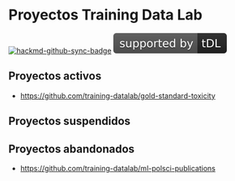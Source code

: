 # Proyectos Training Data Lab

[![hackmd-github-sync-badge](https://hackmd.io/lJVmIuOCTxGCBJpK7EXGzA/badge)](https://hackmd.io/lJVmIuOCTxGCBJpK7EXGzA) [![tDL](https://raw.githubusercontent.com/training-datalab/HackMD/main/badges/tDL.svg)](https://training-datalab.com/)

## Proyectos activos

* https://github.com/training-datalab/gold-standard-toxicity

## Proyectos suspendidos

## Proyectos abandonados

* https://github.com/training-datalab/ml-polsci-publications
